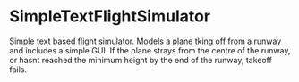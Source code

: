 # SimpleTextFlightSimulator
Simple text based flight simulator. Models a plane tking off from a runway and includes a simple GUI. If the plane strays from the centre of the runway, or hasnt reached the minimum height by the end of the runway, takeoff fails.
